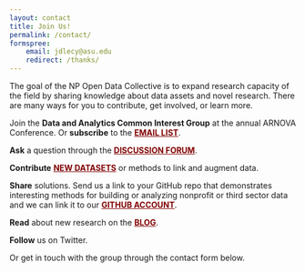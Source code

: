 ```yaml
---
layout: contact
title: Join Us!
permalink: /contact/
formspree:
    email: jdlecy@asu.edu
    redirect: /thanks/
---
```



<style>
a{
    color: maroon;
    text-decoration: underline;
    text-transform: uppercase;
    font-weight: bold;
} 
</style> 




The goal of the NP Open Data Collective is to expand research capacity of the field by sharing knowledge about data assets and novel research. There are many ways for you to contribute, get involved, or learn more.

Join the **Data and Analytics Common Interest Group** at the annual ARNOVA Conference. Or **subscribe** to the [email list](https://groups.google.com/forum/#!forum/arnovadatacig). 

**Ask** a question through the [discussion forum](https://nonprofit-open-data-collective.github.io/discuss).

**Contribute** [new datasets](https://goo.gl/forms/Axzc2gA1uiETOkh63) or methods to link and augment data. 

**Share** solutions. Send us a link to your GitHub repo that demonstrates interesting methods for building or analyzing nonprofit or third sector data and we can link it to our [github account](https://github.com/Nonprofit-Open-Data-Collective). 

**Read** about new research on the [blog](https://nonprofit-open-data-collective.github.io/news/). 

**Follow** us on Twitter. 

Or get in touch with the group through the contact form below. 






